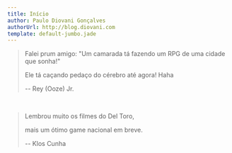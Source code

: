 ```yaml
---
title: Início
author: Paulo Diovani Gonçalves
authorUrl: http://blog.diovani.com
template: default-jumbo.jade
---
```


> Falei prum amigo: "Um camarada tá fazendo um RPG de uma cidade que sonha!"
> 
> Ele tá caçando pedaço do cérebro até agora! Haha
>
> -- Rey (Ooze) Jr.

<br>

> Lembrou muito os filmes do Del Toro, 
>
> mais um ótimo game nacional em breve.
>
> -- Klos Cunha
